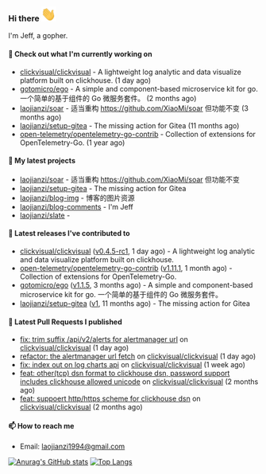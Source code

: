 ### Hi there <img src="https://raw.githubusercontent.com/laojianzi/laojianzi/main/wave.gif" width="30px">

I'm Jeff, a gopher.

#### 👷 Check out what I'm currently working on

- [clickvisual/clickvisual](https://github.com/clickvisual/clickvisual) - A lightweight log analytic and data visualize platform  built on clickhouse. (1 day ago)
- [gotomicro/ego](https://github.com/gotomicro/ego) - A simple and component-based microservice kit for go. 一个简单的基于组件的 Go 微服务套件。 (2 months ago)
- [laojianzi/soar](https://github.com/laojianzi/soar) - 适当重构 https://github.com/XiaoMi/soar 但功能不变 (3 months ago)
- [laojianzi/setup-gitea](https://github.com/laojianzi/setup-gitea) - The missing action for Gitea (11 months ago)
- [open-telemetry/opentelemetry-go-contrib](https://github.com/open-telemetry/opentelemetry-go-contrib) - Collection of extensions for OpenTelemetry-Go. (1 year ago)

#### 🌱 My latest projects

- [laojianzi/soar](https://github.com/laojianzi/soar) - 适当重构 https://github.com/XiaoMi/soar 但功能不变
- [laojianzi/setup-gitea](https://github.com/laojianzi/setup-gitea) - The missing action for Gitea
- [laojianzi/blog-img](https://github.com/laojianzi/blog-img) - 博客的图片资源
- [laojianzi/blog-comments](https://github.com/laojianzi/blog-comments) - I&#39;m Jeff
- [laojianzi/slate](https://github.com/laojianzi/slate) - 

#### 🔭 Latest releases I've contributed to

- [clickvisual/clickvisual](https://github.com/clickvisual/clickvisual) ([v0.4.5-rc1](https://github.com/clickvisual/clickvisual/releases/tag/v0.4.5-rc1), 1 day ago) - A lightweight log analytic and data visualize platform  built on clickhouse.
- [open-telemetry/opentelemetry-go-contrib](https://github.com/open-telemetry/opentelemetry-go-contrib) ([v1.11.1](https://github.com/open-telemetry/opentelemetry-go-contrib/releases/tag/v1.11.1), 1 month ago) - Collection of extensions for OpenTelemetry-Go.
- [gotomicro/ego](https://github.com/gotomicro/ego) ([v1.1.5](https://github.com/gotomicro/ego/releases/tag/v1.1.5), 3 months ago) - A simple and component-based microservice kit for go. 一个简单的基于组件的 Go 微服务套件。
- [laojianzi/setup-gitea](https://github.com/laojianzi/setup-gitea) ([v1](https://github.com/laojianzi/setup-gitea/releases/tag/v1), 11 months ago) - The missing action for Gitea

#### 🔨 Latest Pull Requests I published

- [fix: trim suffix /api/v2/alerts for alertmanager url](https://github.com/clickvisual/clickvisual/pull/808) on [clickvisual/clickvisual](https://github.com/clickvisual/clickvisual) (1 day ago)
- [refactor: the alertmanager url fetch](https://github.com/clickvisual/clickvisual/pull/807) on [clickvisual/clickvisual](https://github.com/clickvisual/clickvisual) (1 day ago)
- [fix: index out on log charts api](https://github.com/clickvisual/clickvisual/pull/791) on [clickvisual/clickvisual](https://github.com/clickvisual/clickvisual) (1 week ago)
- [feat: other(tcp) dsn format to clickhouse dsn, password support includes clickhouse allowed unicode](https://github.com/clickvisual/clickvisual/pull/657) on [clickvisual/clickvisual](https://github.com/clickvisual/clickvisual) (2 months ago)
- [feat: suppoert http/https scheme for clickhouse dsn](https://github.com/clickvisual/clickvisual/pull/655) on [clickvisual/clickvisual](https://github.com/clickvisual/clickvisual) (2 months ago)

#### 📫 How to reach me

- Email: laojianzi1994@gmail.com

[![Anurag's GitHub stats](https://github-readme-stats.vercel.app/api?username=laojianzi&count_private=true&show_icons=true&theme=vue-dark&include_all_commits=true)](https://github.com/laojianzi/laojianzi)
[![Top Langs](https://github-readme-stats.vercel.app/api/top-langs/?username=laojianzi&theme=vue-dark)](https://github.com/laojianzi/laojianzi)
